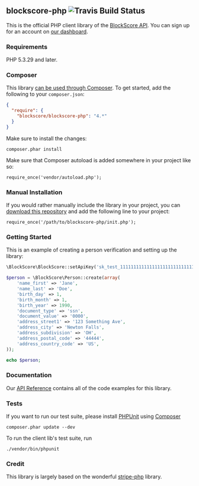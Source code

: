 ## blockscore-php ![Travis Build Status](https://travis-ci.org/BlockScore/blockscore-php.svg?branch=master)

This is the official PHP client library of the [BlockScore API](https://blockscore.com). You can sign up for an account on [our dashboard](https://manage.blockscore.com/signup).

### Requirements

PHP 5.3.29 and later.

### Composer

This library [can be used through Composer](https://packagist.org/packages/blockscore/blockscore-php). To get started, add the following to your `composer.json`:

```json
{
  "require": {
    "blockscore/blockscore-php": "4.*"
  }
}
```

Make sure to install the changes:

```
composer.phar install
```

Make sure that Composer autoload is added somewhere in your project like so:

```
require_once('vendor/autoload.php');
```

### Manual Installation

If you would rather manually include the library in your project, you can [download this repository](https://github.com/BlockScore/blockscore-php/archive/master.zip) and add the following line to your project:

```
require_once('/path/to/blockscore-php/init.php');
```

### Getting Started

This is an example of creating a person verification and setting up the library:

```php
\BlockScore\BlockScore::setApiKey('sk_test_11111111111111111111111111111111');

$person = \BlockScore\Person::create(array(
    'name_first' => 'Jane',
    'name_last' => 'Doe',
    'birth_day' => 1,
    'birth_month' => 1,
    'birth_year' => 1990,
    'document_type' => 'ssn',
    'document_value' => '0000',
    'address_street1' => '123 Something Ave',
    'address_city' => 'Newton Falls',
    'address_subdivision' => 'OH',
    'address_postal_code' => '44444',
    'address_country_code' => 'US',
));

echo $person;
```

### Documentation

Our [API Reference](http://docs.blockscore.com/php) contains all of the code examples for this library.

### Tests

If you want to run our test suite, please install [PHPUnit](https://packagist.org/packages/phpunit/phpunit) using [Composer](https://getcomposer.org/)

```
composer.phar update --dev
```

To run the client lib's test suite, run

```
./vendor/bin/phpunit
```

### Credit

This library is largely based on the wonderful [stripe-php](https://github.com/stripe/stripe-php) library.
